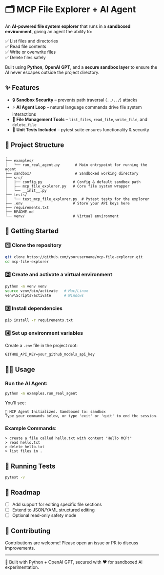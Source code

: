 # 🗂️ MCP File Explorer + AI Agent

An **AI-powered file system explorer** that runs in a **sandboxed environment**, giving an agent the ability to:

✅ List files and directories  
✅ Read file contents  
✅ Write or overwrite files  
✅ Delete files safely  

Built using **Python**, **OpenAI GPT**, and a **secure sandbox layer** to ensure the AI never escapes outside the project directory.

## ✨ Features

- 🔒 **Sandbox Security** – prevents path traversal (`../../`) attacks
- ⚡ **AI Agent Loop** – natural language commands drive file system interactions
- 📂 **File Management Tools** – `list_files`, `read_file`, `write_file`, and `delete_file`
- 🧪 **Unit Tests Included** – pytest suite ensures functionality & security

## 📂 Project Structure

```
.
├── examples/
│   └── run_real_agent.py       # Main entrypoint for running the agent
├── sandbox/                    # Sandboxed working directory
├── src/
│   ├── config.py              # Config & default sandbox path
│   ├── mcp_file_explorer.py   # Core file system wrapper
│   └── __init__.py
├── tests/
│   └── test_mcp_file_explorer.py  # Pytest tests for the explorer
├── .env                       # Store your API keys here
├── requirements.txt
├── README.md
└── venv/                      # Virtual environment
```

## 🚀 Getting Started

### 1️⃣ Clone the repository

```bash
git clone https://github.com/yourusername/mcp-file-explorer.git
cd mcp-file-explorer
```

### 2️⃣ Create and activate a virtual environment

```bash
python -m venv venv
source venv/bin/activate   # Mac/Linux
venv\Scripts\activate      # Windows
```

### 3️⃣ Install dependencies

```bash
pip install -r requirements.txt
```

### 4️⃣ Set up environment variables

Create a `.env` file in the project root:

```env
GITHUB_API_KEY=your_github_models_api_key
```

## 🧑‍💻 Usage

### Run the AI Agent:

```bash
python -m examples.run_real_agent
```

You'll see:

```
🤖 MCP Agent Initialized. Sandboxed to: sandbox
Type your commands below, or type 'exit' or 'quit' to end the session.
```

### Example Commands:

```
> create a file called hello.txt with content "Hello MCP!"
> read hello.txt
> delete hello.txt
> list files in .
```

## 🧪 Running Tests

```bash
pytest -v
```

## 🔮 Roadmap

- [ ] Add support for editing specific file sections
- [ ] Extend to JSON/YAML structured editing
- [ ] Optional read-only safety mode

## 🤝 Contributing

Contributions are welcome! Please open an issue or PR to discuss improvements.

---

🚀 Built with Python + OpenAI GPT, secured with ❤️ for sandboxed AI experimentation.
